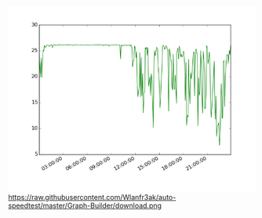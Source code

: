 ![Alt text](/Graph-Builder/Download.png?raw=true "Optional Title")
https://raw.githubusercontent.com/Wlanfr3ak/auto-speedtest/master/Graph-Builder/download.png
